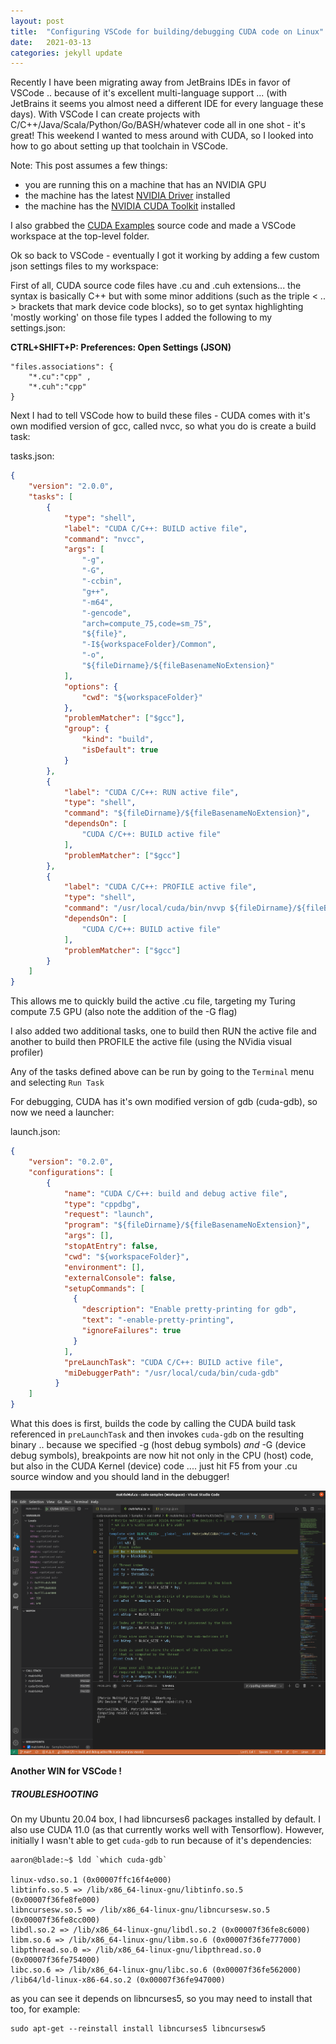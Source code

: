```yaml
---
layout: post
title:  "Configuring VSCode for building/debugging CUDA code on Linux"
date:   2021-03-13
categories: jekyll update
---
```

Recently I have been migrating away from JetBrains IDEs in favor of VSCode .. because of it's excellent 
multi-language support ... (with JetBrains it seems you almost need a different IDE for every language these days).
With VSCode I can create projects with C/C++/Java/Scala/Python/Go/BASH/whatever code all in one shot - it's great!
This weekend I wanted to mess around with CUDA, so I looked into how to go about setting up that toolchain in VSCode.

Note: This post assumes a few things:
- you are running this on a machine that has an NVIDIA GPU
- the machine has the latest [NVIDIA Driver](https://www.nvidia.com/en-us/drivers/unix/) installed
- the machine has the [NVIDIA CUDA Toolkit](https://docs.nvidia.com/cuda/index.html) installed

I also grabbed the [CUDA Examples](https://github.com/NVIDIA/cuda-samples) source code and made a VSCode workspace at the top-level folder.

Ok so back to VSCode - eventually I got it working by adding a few custom json settings files to my workspace:

First of all, CUDA source code files have .cu and .cuh extensions... the syntax is basically C++ but with some minor 
additions (such as the triple < .. >  brackets that mark device code blocks), so to get syntax highlighting 'mostly working' on those file types I added the following to my settings.json:

 
__CTRL+SHIFT+P: Preferences: Open Settings (JSON)__

	"files.associations": {
        "*.cu":"cpp" ,
        "*.cuh":"cpp"  
    }

Next I had to tell VSCode how to build these files - CUDA comes with it's own modified version of gcc, called nvcc, so
what you do is create a build task:

tasks.json:

```json
{
    "version": "2.0.0",
    "tasks": [
        {
            "type": "shell",
            "label": "CUDA C/C++: BUILD active file",
            "command": "nvcc",
            "args": [
                "-g",
                "-G",
                "-ccbin",
                "g++",
                "-m64",
                "-gencode",
                "arch=compute_75,code=sm_75",
                "${file}",
                "-I${workspaceFolder}/Common",
                "-o",
                "${fileDirname}/${fileBasenameNoExtension}"
            ],
            "options": {
                "cwd": "${workspaceFolder}"
            },
            "problemMatcher": ["$gcc"],
            "group": {
                "kind": "build",
                "isDefault": true
            }
        },
        {
            "label": "CUDA C/C++: RUN active file",
            "type": "shell",
            "command": "${fileDirname}/${fileBasenameNoExtension}",
            "dependsOn": [
                "CUDA C/C++: BUILD active file"
            ],
            "problemMatcher": ["$gcc"]
        },
        {
            "label": "CUDA C/C++: PROFILE active file",
            "type": "shell",
            "command": "/usr/local/cuda/bin/nvvp ${fileDirname}/${fileBasenameNoExtension}",
            "dependsOn": [
                "CUDA C/C++: BUILD active file"
            ],
            "problemMatcher": ["$gcc"]
        }
    ]
}
```

This allows me to quickly build the active .cu file, targeting my Turing compute 7.5 GPU (also note the addition of the -G flag)

I also added two additional tasks, one to build then RUN the active file and another to build then PROFILE the active file 
(using the NVidia visual profiler)

Any of the tasks defined above can be run by going to the `Terminal` menu and selecting `Run Task`

For debugging, CUDA has it's own modified version of gdb (cuda-gdb), so now we need a launcher:

launch.json:
```json
{
    "version": "0.2.0",
    "configurations": [
        {
            "name": "CUDA C/C++: build and debug active file",
            "type": "cppdbg",
            "request": "launch",
            "program": "${fileDirname}/${fileBasenameNoExtension}",
            "args": [],
            "stopAtEntry": false,
            "cwd": "${workspaceFolder}",
            "environment": [],
            "externalConsole": false,
            "setupCommands": [
              {
                "description": "Enable pretty-printing for gdb",
                "text": "-enable-pretty-printing",
                "ignoreFailures": true
              }
            ],
            "preLaunchTask": "CUDA C/C++: BUILD active file",
            "miDebuggerPath": "/usr/local/cuda/bin/cuda-gdb"
          }
    ]
}
```

What this does is first, builds the code by calling the CUDA build task referenced in `preLaunchTask` and then invokes `cuda-gdb` on 
the resulting binary .. because we specified -g (host debug symbols) *and* -G (device debug symbols), breakpoints are
now hit not only in the CPU (host) code, but also in the CUDA Kernel (device) code .... just hit F5 from your .cu source window 
and you should land in the debugger! 

![CUDA Debugging](/assets/images/cuda-dbg.png)

__Another WIN for VSCode !__  

##### TROUBLESHOOTING

On my Ubuntu 20.04 box, I had libncurses6 packages installed by default. I also use CUDA 11.0 (as that currently works well with Tensorflow). 
However, initially I wasn't able to get `cuda-gdb` to run because of it's dependencies:
	
	aaron@blade:~$ ldd `which cuda-gdb`
	
	linux-vdso.so.1 (0x00007ffc16f4e000)
	libtinfo.so.5 => /lib/x86_64-linux-gnu/libtinfo.so.5 (0x00007f36fe8fe000)
	libncursesw.so.5 => /lib/x86_64-linux-gnu/libncursesw.so.5 (0x00007f36fe8cc000)
	libdl.so.2 => /lib/x86_64-linux-gnu/libdl.so.2 (0x00007f36fe8c6000)
	libm.so.6 => /lib/x86_64-linux-gnu/libm.so.6 (0x00007f36fe777000)
	libpthread.so.0 => /lib/x86_64-linux-gnu/libpthread.so.0 (0x00007f36fe754000)
	libc.so.6 => /lib/x86_64-linux-gnu/libc.so.6 (0x00007f36fe562000)
	/lib64/ld-linux-x86-64.so.2 (0x00007f36fe947000)

as you can see it depends on libncurses5, so you may need to install that too, for example:

	sudo apt-get --reinstall install libncurses5 libncursesw5